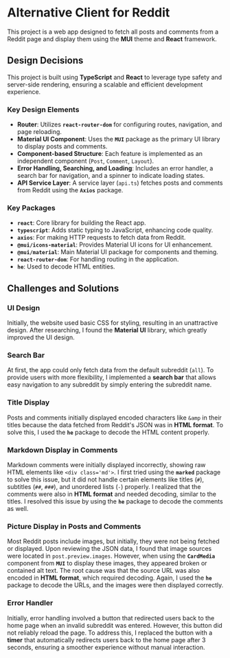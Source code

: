 # Alternative Client for Reddit

This project is a web app designed to fetch all posts and comments from a Reddit page and display them using the **MUI** theme and **React** framework.

## Design Decisions

This project is built using **TypeScript** and **React** to leverage type safety and server-side rendering, ensuring a scalable and efficient development experience.

### Key Design Elements

- **Router**: Utilizes **`react-router-dom`** for configuring routes, navigation, and page reloading.
- **Material UI Component**: Uses the **`MUI`** package as the primary UI library to display posts and comments.
- **Component-based Structure**: Each feature is implemented as an independent component (`Post`, `Comment`, `Layout`).
- **Error Handling, Searching, and Loading**: Includes an error handler, a search bar for navigation, and a spinner to indicate loading states.
- **API Service Layer**: A service layer (`api.ts`) fetches posts and comments from Reddit using the **`Axios`** package.

### Key Packages

- **`react`**: Core library for building the React app.
- **`typescript`**: Adds static typing to JavaScript, enhancing code quality.
- **`axios`**: For making HTTP requests to fetch data from Reddit.
- **`@mui/icons-material`**: Provides Material UI icons for UI enhancement.
- **`@mui/material`**: Main Material UI package for components and theming.
- **`react-router-dom`**: For handling routing in the application.
- **`he`**: Used to decode HTML entities.

## Challenges and Solutions

### UI Design

Initially, the website used basic CSS for styling, resulting in an unattractive design. After researching, I found the **Material UI** library, which greatly improved the UI design.

### Search Bar

At first, the app could only fetch data from the default subreddit (`all`). To provide users with more flexibility, I implemented a **search bar** that allows easy navigation to any subreddit by simply entering the subreddit name.

### Title Display

Posts and comments initially displayed encoded characters like `&amp` in their titles because the data fetched from Reddit's JSON was in **HTML format**. To solve this, I used the **`he`** package to decode the HTML content properly.

### Markdown Display in Comments

Markdown comments were initially displayed incorrectly, showing raw HTML elements like `<div class='md'>`. I first tried using the **`marked`** package to solve this issue, but it did not handle certain elements like titles (`#`), subtitles (`##`, `###`), and unordered lists (`-`) properly. I realized that the comments were also in **HTML format** and needed decoding, similar to the titles. I resolved this issue by using the **`he`** package to decode the comments as well.

### Picture Display in Posts and Comments

Most Reddit posts include images, but initially, they were not being fetched or displayed. Upon reviewing the JSON data, I found that image sources were located in `post.preview.images`. However, when using the **`CardMedia`** component from **`MUI`** to display these images, they appeared broken or contained alt text. The root cause was that the source URL was also encoded in **HTML format**, which required decoding. Again, I used the **`he`** package to decode the URLs, and the images were then displayed correctly.

### Error Handler

Initially, error handling involved a button that redirected users back to the home page when an invalid subreddit was entered. However, this button did not reliably reload the page. To address this, I replaced the button with a **timer** that automatically redirects users back to the home page after 3 seconds, ensuring a smoother experience without manual interaction.
